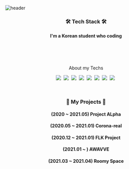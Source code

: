 ![header](https://capsule-render.vercel.app/api?type=soft&color=auto&height=150&section=header&text=GBANA&fontSize=70&animation=twinkling)

<h3 align="center">🛠  Tech Stack 🛠</h3>

<h4 align="center">I'm a Korean student who coding</h4>
<br/>
<br/>
<br/>

<p align="center">About my Techs</p>

<p align="center">
  <img src="https://img.shields.io/badge/Java-007396?style=flat-square&logo=Java&logoColor=white"/></a>&nbsp 
  <img src="https://img.shields.io/badge/JavaScript-F7DF1E?style=flat-square&logo=JavaScript&logoColor=white"/></a>&nbsp 
  <img src="https://img.shields.io/badge/React-61DAFB?style=flat-square&logo=React&logoColor=white"/></a>&nbsp 
  <img src="https://img.shields.io/badge/HTML5-E34F26?style=flat-square&logo=HTML5&logoColor=white"/></a>&nbsp 
  <img src="https://img.shields.io/badge/css-1572B6?style=flat-square&logo=css3&logoColor=white"/></a>&nbsp 
  <img src="https://img.shields.io/badge/C++-00599C?style=flat-square&logo=C%2B%2B&logoColor=white"/></a>&nbsp 
  <img src="https://img.shields.io/badge/C-A8B9CC?style=flat-square&logo=C&logoColor=white"/></a>&nbsp 
  <img src="https://img.shields.io/badge/Mysql-E6B91E?style=flat-square&logo=MySql&logoColor=white"/></a>&nbsp 
</p>


<br>
  <h3 align="center"> 🏬  My Projects 🏬 </h3>
  <h4 align="center">(2020    ~ 2021.05) Project ALpha </h4>
  <h4 align="center">(2020.05 ~ 2021.01) Corona-real </h4>
  <h4 align="center">(2020.12 ~ 2021.01) FLK Project </h4>
  <h4 align="center">(2021.01 ~        ) AWAVVE </h4>
  <h4 align="center">(2021.03 ~ 2021.04) Roomy Space </h4>
</br>

